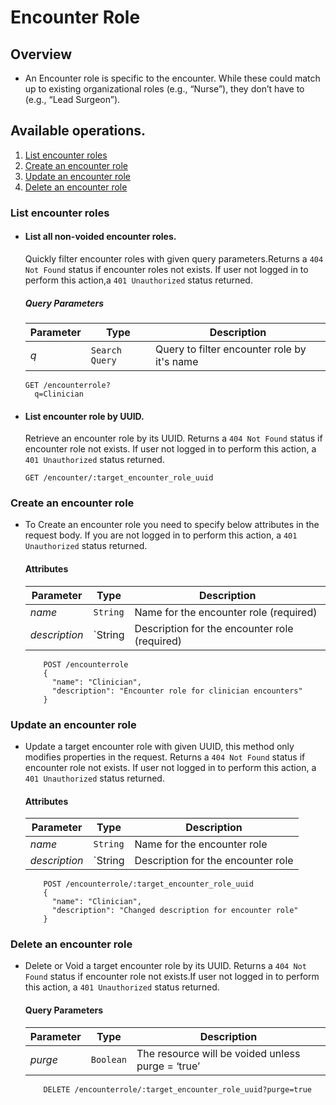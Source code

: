 # Encounter Role

## Overview

* An Encounter role is specific to the encounter. While these could match up to existing organizational roles (e.g., “Nurse”), 
they don’t have to (e.g., “Lead Surgeon”).

## Available operations. 

1. [List encounter roles](#list-encounter-roles)
2. [Create an encounter role](#create-a-encounter-role)
3. [Update an encounter role](#update-a-encounters-role)
4. [Delete an encounter role](#delete-a-encounters-role)


### List encounter roles

* #### List all non-voided encounter roles.
    
    Quickly filter encounter roles with given query parameters.Returns a `404 Not Found` status if encounter roles not exists. 
     If user not logged in to perform this action,a `401 Unauthorized` status returned.
    
    ##### Query Parameters

    Parameter | Type | Description
    --- | --- | ---
    *q* | `Search Query` | Query to filter encounter role by it's name

    ```console
    GET /encounterrole?
      q=Clinician
     ```
    
* #### List encounter role by UUID.

    Retrieve an encounter role by its UUID. Returns a `404 Not Found` status if encounter role not exists. If user not logged 
    in to perform this action, a `401 Unauthorized` status returned.
    
    ```console
    GET /encounter/:target_encounter_role_uuid
    ```
   
### Create an encounter role

* To Create an encounter role you need to specify below attributes in the request body. If you are not logged in to perform 
this action, a `401 Unauthorized` status returned.

    #### Attributes

    Parameter | Type | Description
    --- | --- | ---
    *name* | `String` | Name for the encounter role (required)
    *description* | `String | Description for the encounter role (required)
   
    ```console
        POST /encounterrole
        {
          "name": "Clinician",
          "description": "Encounter role for clinician encounters"
        }
    ```
### Update an encounter role

*  Update a target encounter role with given UUID, this method only modifies properties in the request. Returns a `404 Not Found` 
status if encounter role not exists. If user not logged in to perform this action, a `401 Unauthorized` status returned.
    
    #### Attributes

    Parameter | Type | Description
    --- | --- | ---
    *name* | `String` | Name for the encounter role
    *description* | `String | Description for the encounter role
    
    ```console
        POST /encounterrole/:target_encounter_role_uuid
        {
          "name": "Clinician",
          "description": "Changed description for encounter role"
        }
    ```
    
### Delete an encounter role

* Delete or Void a target encounter role by its UUID. Returns a `404 Not Found` status if encounter role not exists.If user 
 not logged in to perform this action, a `401 Unauthorized` status returned.

    #### Query Parameters

    Parameter | Type | Description
    --- | --- | ---
    *purge* | `Boolean` | The resource will be voided unless purge = ‘true’

    ```console
        DELETE /encounterrole/:target_encounter_role_uuid?purge=true
     ```
